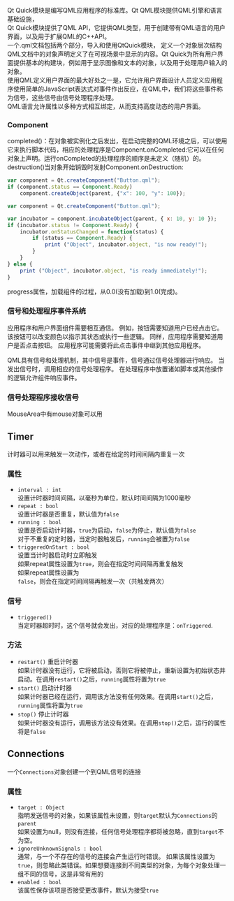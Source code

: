 Qt Quick模块是编写QML应用程序的标准库。Qt QML模块提供QML引擎和语言基础设施，  
Qt Quick模块提供了QML API，它提供QML类型，用于创建带有QML语言的用户界面，以及用于扩展QML的C++API。  
一个.qml文档包括两个部分，导入和使用QtQuick模块， 定义一个对象层次结构  
QML文档中的对象声明定义了在可视场景中显示的内容。Qt Quick为所有用户界面提供基本的构建块，例如用于显示图像和文本的对象，以及用于处理用户输入的对象。  
使用QML定义用户界面的最大好处之一是，它允许用户界面设计人员定义应用程序使用简单的JavaScript表达式对事件作出反应，在QML中，我们将这些事件称为信号，这些信号由信号处理程序处理。  
QML语言允许属性以多种方式相互绑定，从而支持高度动态的用户界面。  
### Component
completed()：在对象被实例化之后发出，在启动完整的QML环境之后，可以使用它来执行脚本代码，相应的处理程序是Component.onCompleted:它可以在任何对象上声明。运行onCompleted的处理程序的顺序是未定义（随机）的。
destruction()当对象开始销毁时发射Component.onDestruction:
```qml
var component = Qt.createComponent("Button.qml");
if (component.status == Component.Ready)
    component.createObject(parent, {"x": 100, "y": 100});
```
```qml
var component = Qt.createComponent("Button.qml");

var incubator = component.incubateObject(parent, { x: 10, y: 10 });
if (incubator.status != Component.Ready) {
    incubator.onStatusChanged = function(status) {
        if (status == Component.Ready) {
            print ("Object", incubator.object, "is now ready!");
        }
    }
} else {
    print ("Object", incubator.object, "is ready immediately!");
}
```
progress属性，加载组件的过程，从0.0(没有加载)到1.0(完成)。

### 信号和处理程序事件系统
应用程序和用户界面组件需要相互通信。 例如，按钮需要知道用户已经点击它。 该按钮可以改变颜色以指示其状态或执行一些逻辑。 同样，应用程序需要知道用户是否点击按钮。 应用程序可能需要将此点击事件中继到其他应用程序。

QML具有信号和处理机制，其中信号是事件，信号通过信号处理器进行响应。 当发出信号时，调用相应的信号处理程序。 在处理程序中放置诸如脚本或其他操作的逻辑允许组件响应事件。
### 信号处理程序接收信号
MouseArea中有mouse对象可以用
## Timer
计时器可以用来触发一次动作，或者在给定的时间间隔内重复一次
### 属性
* `interval : int`  
设置计时器时间间隔，以毫秒为单位，默认时间间隔为1000毫秒
* `repeat : bool`  
设置计时器是否重复，默认值为`false`
* `running : bool`  
设置是否启动计时器，`true`为启动，`false`为停止，默认值为`false`  
对于不重复的定时器，当定时器触发后，`running`会被置为`false`
* `triggeredOnStart : bool`  
设置当计时器启动时立即触发  
如果repeat属性设置为`true`，则会在指定时间间隔再重复触发  
如果repeat属性设置为`false`，则会在指定时间间隔再触发一次（共触发两次）
### 信号
* `triggered()`  
当定时器超时时，这个信号就会发出，对应的处理程序是：`onTriggered`.  
### 方法
* `restart()` 重启计时器  
如果计时器没有运行，它将被启动，否则它将被停止，重新设置为初始状态并启动。在调用`restart()`之后，`running`属性将置为`true`
* `start()` 启动计时器  
如果计时器已经在运行，调用该方法没有任何效果。在调用`start()`之后，`running`属性将置为`true`
* `stop()` 停止计时器  
如果计时器没有运行，调用该方法没有效果。在调用`stop()`之后，运行的属性将是`false`
## Connections
一个`Connections`对象创建一个到QML信号的连接
### 属性
* `target : Object`  
指明发送信号的对象，如果该属性未设置，则`target`默认为`Connections`的`parent`  
如果设置为null，则没有连接，任何信号处理程序都将被忽略，直到`target`不为空。
* `ignoreUnknownSignals : bool`  
通常，与一个不存在的信号的连接会产生运行时错误。
如果该属性设置为`true`，则忽略此类错误。如果想要连接到不同类型的对象，为每个对象处理一组不同的信号，这是非常有用的
* `enabled : bool`  
该属性保存该项是否接受更改事件，默认为接受`true`
